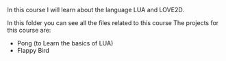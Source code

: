 In this course I will learn about the language LUA and LOVE2D.

In this folder you can see all the files related to this course 
The projects for this course are:
  - Pong (to Learn the basics of LUA)
  - Flappy Bird
